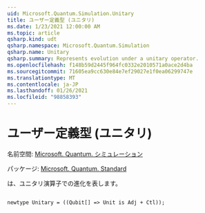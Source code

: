 ```yaml
---
uid: Microsoft.Quantum.Simulation.Unitary
title: ユーザー定義型 (ユニタリ)
ms.date: 1/23/2021 12:00:00 AM
ms.topic: article
qsharp.kind: udt
qsharp.namespace: Microsoft.Quantum.Simulation
qsharp.name: Unitary
qsharp.summary: Represents evolution under a unitary operator.
ms.openlocfilehash: f148b59d2445f964fc0332e2010571a0ace2d4ba
ms.sourcegitcommit: 71605ea9cc630e84e7ef29027e1f0ea06299747e
ms.translationtype: MT
ms.contentlocale: ja-JP
ms.lasthandoff: 01/26/2021
ms.locfileid: "98858393"
---
```

# <a name="unitary-user-defined-type"></a>ユーザー定義型 (ユニタリ)

名前空間: [Microsoft. Quantum. シミュレーション](xref:Microsoft.Quantum.Simulation)

パッケージ: [Microsoft. Quantum. Standard](https://nuget.org/packages/Microsoft.Quantum.Standard)


は、ユニタリ演算子での進化を表します。

```qsharp

newtype Unitary = ((Qubit[] => Unit is Adj + Ctl));
```

